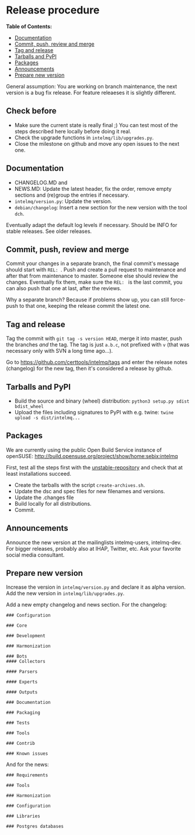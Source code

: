 # Release procedure

**Table of Contents:**
- [Documentation](#documentation)
- [Commit, push, review and merge](#commit-push-review-and-merge)
- [Tag and release](#tag-and-release)
- [Tarballs and PyPI](#tarballs-and-pypi)
- [Packages](#packages)
- [Announcements](#announcements)
- [Prepare new version](#prepare-new-version)


General assumption: You are working on branch maintenance, the next version is a bug fix release. For feature releaeses it is slightly different.

## Check before

 * Make sure the current state is really final ;)
   You can test most of the steps described here locally before doing it real.
 * Check the upgrade functions in `intelmq/lib/upgrades.py`.
 * Close the milestone on github and move any open issues to the next one.

## Documentation

 * CHANGELOG.MD and
 * NEWS.MD: Update the latest header, fix the order, remove empty sections and (re)group the entries if necessary.
 * `intelmq/version.py`: Update the version.
 * `debian/changelog`: Insert a new section for the new version with the tool `dch`.

Eventually adapt the default log levels if necessary. Should be INFO for stable releases. See older releases.

## Commit, push, review and merge
Commit your changes in a separate branch, the final commit's message should start with `REL: `. Push and create a pull request to maintenance and after that from maintenance to master. Someone else should review the changes. Eventually fix them, make sure the `REL: ` is the last commit, you can also push that one at last, after the reviews.

Why a separate branch? Because if problems show up, you can still force-push to that one, keeping the release commit the latest one.

## Tag and release

Tag the commit with `git tag -s version HEAD`, merge it into master, push the branches *and* the tag. The tag is just `a.b.c`, not prefixed with `v` (that was necessary only with SVN a long time ago...).

Go to https://github.com/certtools/intelmq/tags and enter the release notes (changelog) for the new tag, then it's considered a release by github.

## Tarballs and PyPI

 * Build the source and binary (wheel) distribution: `python3 setup.py sdist bdist_wheel`
 * Upload the files including signatures to PyPI with e.g. twine: `twine upload -s dist/intelmq...`

## Packages
We are currently using the public Open Build Service instance of openSUSE: http://build.opensuse.org/project/show/home:sebix:intelmq

First, test all the steps first with the [unstable-repository](http://build.opensuse.org/project/show/home:sebix:intelmq:unstable) and check that at least installations succeed.

 * Create the tarballs with the script `create-archives.sh`.
 * Update the dsc and spec files for new filenames and versions.
 * Update the .changes file
 * Build locally for all distributions.
 * Commit.

## Announcements

Announce the new version at the mailinglists intelmq-users, intelmq-dev.
For bigger releases, probably also at IHAP, Twitter, etc. Ask your favorite social media consultant.

## Prepare new version

Increase the version in `intelmq/version.py` and declare it as alpha version.
Add the new version in `intelmq/lib/upgrades.py`.

Add a new empty changelog and news section. For the changelog:

```
### Configuration

### Core

### Development

### Harmonization

### Bots
#### Collectors

#### Parsers

#### Experts

#### Outputs

### Documentation

### Packaging

### Tests

### Tools

### Contrib

### Known issues
```
And for the news:

```
### Requirements

### Tools

### Harmonization

### Configuration

### Libraries

### Postgres databases
```
